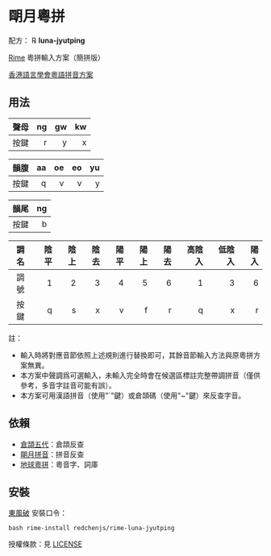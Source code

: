 # 朙月粵拼

配方： ℞ **luna-jyutping**

[Rime](https://rime.im) 粵拼輸入方案（簡拼版）

[香港語言學會粵語拼音方案](https://zh.wikipedia.org/wiki/%E9%A6%99%E6%B8%AF%E8%AA%9E%E8%A8%80%E5%AD%B8%E5%AD%B8%E6%9C%83%E7%B2%B5%E8%AA%9E%E6%8B%BC%E9%9F%B3%E6%96%B9%E6%A1%88)

## 用法

| 聲母 | ng | gw | kw |
| :--: | -: | -: | -: |
| 按鍵 |  r |  y |  x |

| 韻腹 | aa | oe | eo | yu |
| :--: | -: | -: | -: | -: |
| 按鍵 |  q |  v |  v |  y |

| 韻尾 | ng |
| :--: | -: |
| 按鍵 |  b |

| 調名 | 陰平 | 陰上 | 陰去 | 陽平 | 陽上 | 陽去 | 高陰入 | 低陰入 | 陽入 |
| :--: | ---: | ---: | ---: | ---: | ---: | ---: | -----: | -----: | ---: |
| 調號 |    1 |    2 |    3 |    4 |    5 |    6 |      1 |      3 |    6 |
| 按鍵 |    q |    s |    x |    v |    f |    r |      q |      x |    r |

註：
* 輸入時將對應音節依照上述規則進行替換即可，其餘音節輸入方法與原粵拼方案無異。
* 本方案中聲調爲可選輸入，未輸入完全時會在候選區標註完整帶調拼音（僅供參考，多音字註音可能有誤）。
* 本方案可用漢語拼音（使用"\`"鍵）或倉頡碼（使用"~"鍵）來反查字音。

## 依賴

* [倉頡五代](https://github.com/rime/rime-cangjie)：倉頡反查
* [朙月拼音](https://github.com/rime/rime-luna-pinyin)：拼音反查
* [地球粵拼](https://github.com/redchenjs/rime-terra-jyutping)：粵音字、詞庫

## 安裝

[東風破](https://github.com/rime/plum) 安裝口令：
```
bash rime-install redchenjs/rime-luna-jyutping
```

授權條款：見 [LICENSE](LICENSE)
